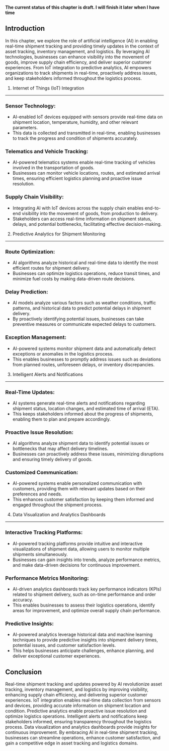 **The current status of this chapter is draft. I will finish it later when I have time**

Introduction
------------

In this chapter, we explore the role of artificial intelligence (AI) in enabling real-time shipment tracking and providing timely updates in the context of asset tracking, inventory management, and logistics. By leveraging AI technologies, businesses can enhance visibility into the movement of goods, improve supply chain efficiency, and deliver superior customer experiences. From IoT integration to predictive analytics, AI empowers organizations to track shipments in real-time, proactively address issues, and keep stakeholders informed throughout the logistics process.

1. Internet of Things (IoT) Integration
---------------------------------------

### Sensor Technology:

* AI-enabled IoT devices equipped with sensors provide real-time data on shipment location, temperature, humidity, and other relevant parameters.
* This data is collected and transmitted in real-time, enabling businesses to track the progress and condition of shipments accurately.

### Telematics and Vehicle Tracking:

* AI-powered telematics systems enable real-time tracking of vehicles involved in the transportation of goods.
* Businesses can monitor vehicle locations, routes, and estimated arrival times, ensuring efficient logistics planning and proactive issue resolution.

### Supply Chain Visibility:

* Integrating AI with IoT devices across the supply chain enables end-to-end visibility into the movement of goods, from production to delivery.
* Stakeholders can access real-time information on shipment status, delays, and potential bottlenecks, facilitating effective decision-making.

2. Predictive Analytics for Shipment Monitoring
-----------------------------------------------

### Route Optimization:

* AI algorithms analyze historical and real-time data to identify the most efficient routes for shipment delivery.
* Businesses can optimize logistics operations, reduce transit times, and minimize fuel costs by making data-driven route decisions.

### Delay Prediction:

* AI models analyze various factors such as weather conditions, traffic patterns, and historical data to predict potential delays in shipment delivery.
* By proactively identifying potential issues, businesses can take preventive measures or communicate expected delays to customers.

### Exception Management:

* AI-powered systems monitor shipment data and automatically detect exceptions or anomalies in the logistics process.
* This enables businesses to promptly address issues such as deviations from planned routes, unforeseen delays, or inventory discrepancies.

3. Intelligent Alerts and Notifications
---------------------------------------

### Real-Time Updates:

* AI systems generate real-time alerts and notifications regarding shipment status, location changes, and estimated time of arrival (ETA).
* This keeps stakeholders informed about the progress of shipments, enabling them to plan and prepare accordingly.

### Proactive Issue Resolution:

* AI algorithms analyze shipment data to identify potential issues or bottlenecks that may affect delivery timelines.
* Businesses can proactively address these issues, minimizing disruptions and ensuring timely delivery of goods.

### Customized Communication:

* AI-powered systems enable personalized communication with customers, providing them with relevant updates based on their preferences and needs.
* This enhances customer satisfaction by keeping them informed and engaged throughout the shipment process.

4. Data Visualization and Analytics Dashboards
----------------------------------------------

### Interactive Tracking Platforms:

* AI-powered tracking platforms provide intuitive and interactive visualizations of shipment data, allowing users to monitor multiple shipments simultaneously.
* Businesses can gain insights into trends, analyze performance metrics, and make data-driven decisions for continuous improvement.

### Performance Metrics Monitoring:

* AI-driven analytics dashboards track key performance indicators (KPIs) related to shipment delivery, such as on-time performance and order accuracy.
* This enables businesses to assess their logistics operations, identify areas for improvement, and optimize overall supply chain performance.

### Predictive Insights:

* AI-powered analytics leverage historical data and machine learning techniques to provide predictive insights into shipment delivery times, potential issues, and customer satisfaction levels.
* This helps businesses anticipate challenges, enhance planning, and deliver exceptional customer experiences.

Conclusion
----------

Real-time shipment tracking and updates powered by AI revolutionize asset tracking, inventory management, and logistics by improving visibility, enhancing supply chain efficiency, and delivering superior customer experiences. IoT integration enables real-time data collection from sensors and devices, providing accurate information on shipment location and condition. Predictive analytics enable proactive issue resolution and optimize logistics operations. Intelligent alerts and notifications keep stakeholders informed, ensuring transparency throughout the logistics process. Data visualization and analytics dashboards provide insights for continuous improvement. By embracing AI in real-time shipment tracking, businesses can streamline operations, enhance customer satisfaction, and gain a competitive edge in asset tracking and logistics domains.
